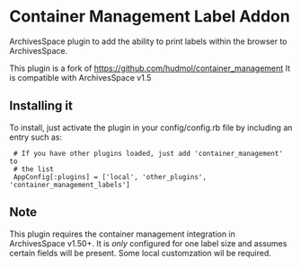 Container Management Label Addon
================================

ArchivesSpace plugin to add the ability to print labels within the browser to ArchivesSpace.

This plugin is a fork of https://github.com/hudmol/container_management
It is compatible with ArchivesSpace v1.5


## Installing it

To install, just activate the plugin in your config/config.rb file by
including an entry such as:

     # If you have other plugins loaded, just add 'container_management' to
     # the list
     AppConfig[:plugins] = ['local', 'other_plugins', 'container_management_labels']

## Note

This plugin requires the container management integration in ArchivesSpace v1.50+. It is *only* configured for one label size and assumes certain fields will be present. Some local customzation wil be required.